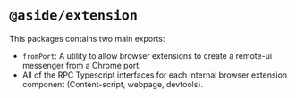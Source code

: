 # `@aside/extension`

This packages contains two main exports:
* `fromPort`: A utility to allow browser extensions to create a remote-ui messenger from a Chrome port.
* All of the RPC Typescript interfaces for each internal browser extension component (Content-script, webpage, devtools).
